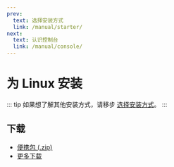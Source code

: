```yaml
---
prev:
  text: 选择安装方式
  link: /manual/starter/
next:
  text: 认识控制台
  link: /manual/console/
---
```


# 为 Linux 安装

::: tip
如果想了解其他安装方式，请移步 [选择安装方式](./index.md)。
:::

## 下载

- [便携包 (.zip)](http://ghproxy.com/https://github.com/koishijs/koishi-desktop/releases/download/v0.8.0/koishi-desktop-linux-x64-v0.8.0.zip)
- [更多下载](https://github.com/koishijs/koishi-desktop/releases)
